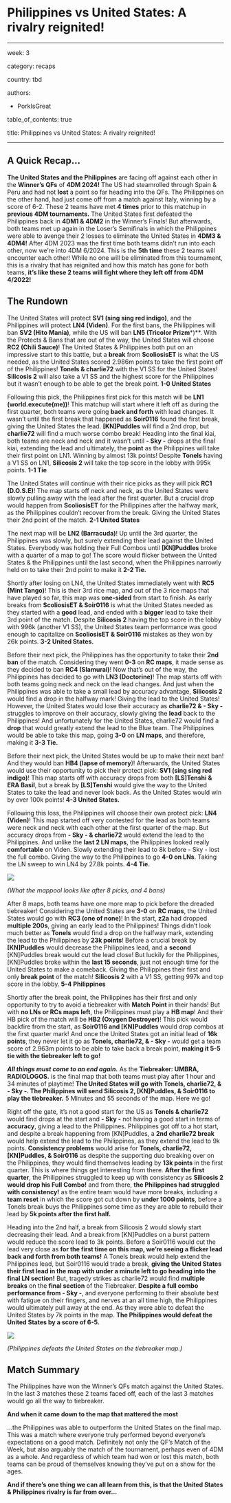 # Philippines vs United States: A rivalry reignited!

---

week: 3

category: recaps

country: tbd

authors:

- PorkIsGreat

table_of_contents: true

title: Philippines vs United States: A rivalry reignited!

---

## **A Quick Recap…**

**The United States and the Philippines** are facing off against each other in the **Winner’s QFs** of **4DM 2024!** The US had steamrolled through Spain & Peru and had not **lost** a point so far heading into the QFs. The Philippines on the other hand, had just come off from a match against Italy, winning by a score of 6-2. These 2 teams have met **4 times** prior to this matchup in **previous 4DM tournaments.** The United States first defeated the Philippines back in **4DM1 & 4DM2** in the Winner’s Finals! But afterwards, both teams met up again in the Loser’s Semifinals in which the Philippines were able to avenge their 2 losses to eliminate the United States in **4DM3 & 4DM4!** After 4DM 2023 was the first time both teams didn’t run into each other, now we’re into 4DM 6/2024. This is the **5th time** these 2 teams will encounter each other! While no one will be eliminated from this tournament, this is a rivalry that has reignited and how this match has gone for both teams, **it’s like these 2 teams will fight where they left off from 4DM 4/2022!**

## **The Rundown**

The United States will protect **SV1 (sing sing red indigo)**, and the Philippines will protect **LN4 (Viden)**. For the first bans, the Philippines will ban **SV2 (Hito Mania)**, while the US will ban **LN5 (Tricolor Prizm***)**. With the Protects & Bans that are out of the way, the United States will choose **RC2 (Chili Sauce)**! The United States & Philippines both put on an impressive start to this battle, but a **break** from **ScoliosisET** is what the US needed, as the United States scored 2.986m points to take the first point off of the Philippines! **Tonels & charlie72** with the V1 SS for the United States! **Silicosis 2** will also take a V1 SS and the highest score for the Philippines but it wasn’t enough to be able to get the break point. **1-0 United States**

Following this pick, the Philippines first pick for this match will be **LN1 (world.execute(me))**! This matchup will start where it left off as during the first quarter, both teams were going **back and forth** with lead changes. It wasn’t until the first break that happened as **Soir0116** found the first break, giving the United States the lead. **[KN]Puddles** will find a 2nd drop, but **charlie72** will find a much worse combo break! Heading into the final kiai, both teams are neck and neck and it wasn’t until **- Sky -** drops at the final kiai, extending the lead and ultimately, the **point** as the Philippines will take their first point on LN1. Winning by almost 13k points! Despite **Tonels** having a V1 SS on LN1, **Silicosis 2** will take the top score in the lobby with 995k points. **1-1 Tie**

The United States will continue with their rice picks as they will pick **RC1 (D.O.S.E)**! The map starts off neck and neck, as the United States were slowly pulling away with the lead after the first quarter. But a crucial drop would happen from **ScoliosisET** for the Philippines after the halfway mark, as the Philippines couldn’t recover from the break. Giving the United States their 2nd point of the match. **2-1 United States**

The next map will be **LN2 (Barracuda)**! Up until the 3rd quarter, the Philippines was slowly, but surely extending their lead against the United States. Everybody was holding their Full Combos until **[KN]Puddles** broke with a quarter of a map to go! The score would flicker between the United States & the Philippines until the last second, when the Philippines narrowly held on to take their 2nd point to make it **2-2 Tie.**

Shortly after losing on LN4, the United States immediately went with **RC5 (Mint Tango)**! This is their 3rd rice map, and out of the 3 rice maps that have played so far, this map was **one-sided** from start to finish. As early breaks from **ScoliosisET & Soir0116** is what the United States needed as they started with a **good** lead, and ended with a **bigger** lead to take their 3rd point of the match. Despite **Silicosis 2** having the top score in the lobby with 996k (another V1 SS), the United States team performance was good enough to capitalize on **ScoliosisET & Soir0116** mistakes as they won by 26k points. **3-2 United States.**

Before their next pick, the Philippines has the opportunity to take their **2nd ban** of the match. Considering they went **0-3** on **RC maps**, it made sense as they decided to ban **RC4 (Slamurai)**! Now that’s out of the way, the Philippines has decided to go with **LN3 (Doctorine)**! The map starts off with both teams going neck and neck on the lead changes. And just when the Philippines was able to take a small lead by accuracy advantage, **Silicosis 2** would find a drop in the halfway mark! Giving the lead to the United States! However, the United States would lose their accuracy as **charlie72 & - Sky -** struggles to improve on their accuracy, slowly giving the **lead** back to the Philippines! And unfortunately for the United States, charlie72 would find a **drop** that would greatly extend the lead to the Blue team. The Philippines would be able to take this map, going **3-0** on **LN maps**, and therefore, making it **3-3 Tie.**

Before their next pick, the United States would be up to make their next ban! And they would ban **HB4 (lapse of memory**)! Afterwards, the United States would use their opportunity to pick their protect pick: **SV1 (sing sing red indigo)**! This map starts off with accuracy drops from both **[LS]Tenshi & ERA Basil**, but a break by **[LS]Tenshi** would give the way to the United States to take the lead and never look back. As the United States would win by over 100k points! **4-3 United States.**

Following this loss, the Philippines will choose their own protect pick: **LN4 (Viden)**! This map started off very contested for the lead as both teams were neck and neck with each other at the first quarter of the map. But accuracy drops from **- Sky - & charlie72** would extend the lead to the Philippines. And unlike the **last 2 LN maps**, the Philippines looked really **comfortable** on Viden. Slowly extending their lead to 8k before - Sky - lost the full combo. Giving the way to the Philippines to go **4-0 on LNs**. Taking the LN sweep to win LN4 by 27.8k points. **4-4 Tie.**

![](https://lh7-us.googleusercontent.com/yxyQ2NViGKqSgndYP5rUUPiJX0Mqyjjs1JefVoMPj-4F4DXqT_Og1lfimnnJ8rQ-f3hG07gPGlHwgR7bx08RQEwimKqbdIRhcClC9iN_40_0ZXKsHMku_BxAHOEfhR535miGSqDKJIrmRgiZerfAUqw)

*(What the mappool looks like after 8 picks, and 4 bans)*

After 8 maps, both teams have one more map to pick before the dreaded tiebreaker! Considering the United States are **3-0** on **RC maps**, the United States would go with **RC3 (one of none)**! In the start, **z2a** had dropped **multiple 200s**, giving an early lead to the Philippines! Things didn’t look much better as **Tonels** would find a drop on the halfway mark, extending the lead to the Philippines by **23k points**! Before a crucial break by **[KN]Puddles** would decrease the Philippines lead, and a **second** [KN]Puddles break would cut the lead close! But luckily for the Philippines, [KN]Puddles broke within the **last 15 seconds**, just not enough time for the United States to make a comeback. Giving the Philippines their first and only **break point** of the match! **Silicosis 2** with a V1 SS, getting 997k and top score in the lobby. **5-4 Philippines**

Shortly after the break point, the Philippines has their first and only opportunity to try to avoid a tiebreaker with **Match Point** in their hands! But with **no LNs or RCs maps left**, the Philippines must play a **HB map**! And their HB pick of the match will be **HB2 (Oxygen Destroyer)**! This pick would backfire from the start, as **Soir0116 and [KN]Puddles** would drop combos at the first quarter mark! And once the United States got an initial lead of **16k points**, they never let it go as **Tonels, charlie72, & - Sky -** would get a team score of 2.963m points to be able to take back a break point, **making it 5-5 tie with the tiebreaker left to go!**

***All things must come to an end again.*** As the **Tiebreaker: UMBRA, RADIOLOGOS.** is the final map that both teams must play after 1 hour and 34 minutes of playtime! **The United States will go with Tonels, charlie72, & - Sky -. The Philippines will send Silicosis 2, [KN]Puddles, & Soir0116 to play the tiebreaker.** 5 Minutes and 55 seconds of the map. Here we go!

Right off the gate, it’s not a good start for the US as **Tonels & charlie72** would find drops at the start and **- Sky -** not having a good start in terms of **accuracy**, giving a lead to the Philippines. Philippines got off to a hot start, and despite a break happening from [KN]Puddles, a **2nd charlie72 break** would help extend the lead to the Philippines, as they extend the lead to 9k points. **Consistency problems** would arise for **Tonels, charlie72, [KN]Puddles, & Soir0116** as despite the supporting duo breaking over on the Philippines, they would find themselves leading by **13k points** in the first quarter. This is where things get interesting from there. **After the first quarter**, the Philippines struggled to keep up with consistency as **Silicosis 2 would drop his Full Combo!** and from there, **the Philippines had struggled with consistency!** as the entire team would have more breaks, including a **team reset** in which the score got cut down by **under 1000 points**, before a Tonels break buys the Philippines some time as they are able to rebuild their lead by **5k points after the first half.**

Heading into the 2nd half, a break from Silicosis 2 would slowly start decreasing their lead. And a break from [KN]Puddles on a burst pattern would reduce the score lead to 3k points. Before a Soir0116 would cut the lead very close as **for the first time on this map, we’re seeing a flicker lead back and forth from both teams!** A Tonels break would help extend the Philippines lead, but Soir0116 would trade a break, **giving the United States their first lead in the map with under a minute left to go heading into the final LN section!** But, tragedy strikes as charlie72 would find **multiple breaks** on the **final section** of the Tiebreaker. **Despite a full combo performance from - Sky -**, and everyone performing to their absolute best with fatigue on their fingers, and nerves at an all time high, the Philippines would ultimately pull away at the end. As they were able to defeat the United States by 7k points in the map. **The Philippines would defeat the United States by a score of 6-5.**

![](https://lh7-us.googleusercontent.com/LsOTNd6jREkTsVbMm6qsnas88awIvNUGlP0M5r6fIV4g7cneV5rUywpXFRNTtKoz94xRpvclixdm6cF_TvbiYza-9jEI0oCjbKP3PtHt_g7IeFd0sCA_9DKw8AqvnVvW5fColH2IMqCh3R0gdV8ppIY)

*(Philippines defeats the United States on the tiebreaker map.)*

## **Match Summary**

The Philippines have won the Winner’s QFs match against the United States. In the last 3 matches these 2 teams faced off, each of the last 3 matches would go all the way to tiebreaker.

**And when it came down to the map that mattered the most**

...the Philippines was able to outperform the United States on the final map. This was a match where everyone truly performed beyond everyone’s expectations on a good match. Definitely not only the QF’s Match of the Week, but also arguably the match of the tournament, perhaps even of 4DM as a whole. And regardless of which team had won or lost this match, both teams can be proud of themselves knowing they’ve put on a show for the ages.

**And if there’s one thing we can all learn from this, is that the United States & Philippines rivalry is far from over…**
